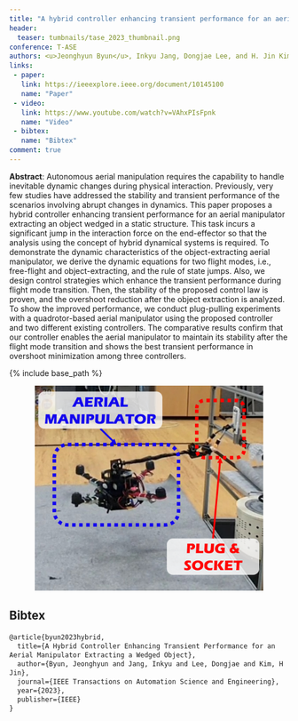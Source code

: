 ```yaml
---
title: "A hybrid controller enhancing transient performance for an aerial manipulator extracting a wedged object"
header:
  teaser: tumbnails/tase_2023_thumbnail.png
conference: T-ASE
authors: <u>Jeonghyun Byun</u>, Inkyu Jang, Dongjae Lee, and H. Jin Kim
links:
 - paper:
   link: https://ieeexplore.ieee.org/document/10145100
   name: "Paper"
 - video:
   link: https://www.youtube.com/watch?v=VAhxPIsFpnk
   name: "Video"
 - bibtex: 
   name: "Bibtex"
comment: true
---
```


**Abstract**: Autonomous aerial manipulation requires the capability to handle inevitable dynamic changes during physical interaction. Previously, very few studies have addressed the stability and transient performance of the scenarios involving abrupt changes in dynamics. This paper proposes a hybrid controller enhancing transient performance for an aerial manipulator extracting an object wedged in a static structure. This task incurs a significant jump in the interaction force on the end-effector so that the analysis using the concept of hybrid dynamical systems is required. To demonstrate the dynamic characteristics of the object-extracting aerial manipulator, we derive the dynamic equations for two flight modes, i.e., free-flight and object-extracting, and the rule of state jumps. Also, we design control strategies which enhance the transient performance during flight mode transition. Then, the stability of the proposed control law is proven, and the overshoot reduction after the object extraction is analyzed. To show the improved performance, we conduct plug-pulling experiments with a quadrotor-based aerial manipulator using the proposed controller and two different existing controllers. The comparative results confirm that our controller enables the aerial manipulator to maintain its stability after the flight mode transition and shows the best transient performance in overshoot minimization among three controllers.

{% include base_path %}

<center><img src="/images/tumbnails/plug-pulling-aerial-manipulator-v2.png" width="412" height="369"></center>


## Bibtex <a id="bibtex"></a>
```
@article{byun2023hybrid,
  title={A Hybrid Controller Enhancing Transient Performance for an Aerial Manipulator Extracting a Wedged Object},
  author={Byun, Jeonghyun and Jang, Inkyu and Lee, Dongjae and Kim, H Jin},
  journal={IEEE Transactions on Automation Science and Engineering},
  year={2023},
  publisher={IEEE}
}
```
